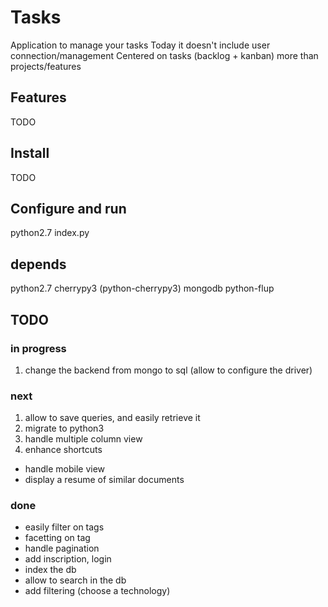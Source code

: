 # Tasks

Application to manage your tasks
Today it doesn't include user connection/management
Centered on tasks (backlog + kanban) more than projects/features

## Features

TODO

## Install

TODO

## Configure and run

python2.7 index.py

## depends

python2.7
cherrypy3 (python-cherrypy3)
mongodb
python-flup

## TODO

### in progress

 1. change the backend from mongo to sql (allow to configure the driver)

### next

 1. allow to save queries, and easily retrieve it
 2. migrate to python3
 3. handle multiple column view
 4. enhance shortcuts

 * handle mobile view
 * display a resume of similar documents

### done

 * easily filter on tags
 * facetting on tag
 * handle pagination
 * add inscription, login
 * index the db
 * allow to search in the db
 * add filtering (choose a technology)


